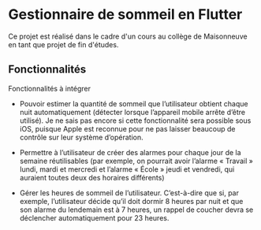 # Gestionnaire de sommeil en Flutter
Ce projet est réalisé dans le cadre d'un cours au collège de Maisonneuve en tant que projet de fin d'études.

## Fonctionnalités
Fonctionnalités à intégrer

- Pouvoir estimer la quantité de sommeil que l’utilisateur obtient chaque nuit automatiquement (détecter lorsque l’appareil mobile arrête d’être utilisé). Je ne sais pas encore si cette fonctionnalité sera possible sous iOS, puisque Apple est reconnue pour ne pas laisser beaucoup de contrôle sur leur système d’opération.

- Permettre à l’utilisateur de créer des alarmes pour chaque jour de la semaine réutilisables (par exemple, on pourrait avoir l’alarme « Travail » lundi, mardi et mercredi et l’alarme « École » jeudi et vendredi, qui auraient toutes deux des horaires différents)

- Gérer les heures de sommeil de l’utilisateur. C’est-à-dire que si, par exemple, l’utilisateur décide qu’il doit dormir 8 heures par nuit et que son alarme du lendemain est à 7 heures, un rappel de coucher devra se déclencher automatiquement pour 23 heures.
